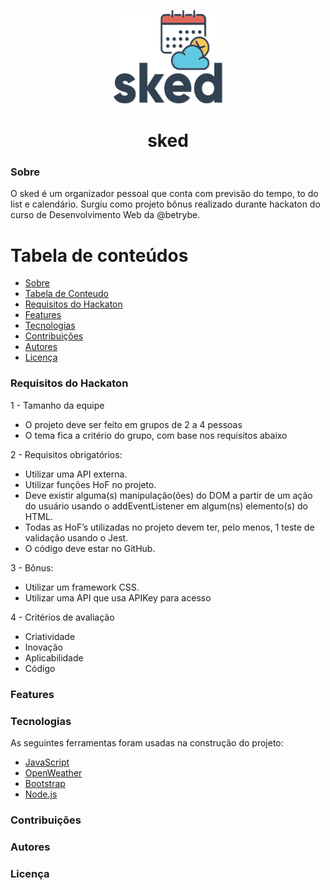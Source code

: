 <p align="center">
      <img src="./sked-logo-readme.png" height="150" width="175" alt="sked. the personal schedule" />
</p>

<h1 align="center">sked</h1>

### Sobre
O sked é um organizador pessoal que conta com previsão do tempo, to do list e calendário. Surgiu como projeto bônus realizado durante hackaton do curso de Desenvolvimento Web da @betrybe.

Tabela de conteúdos
=================
<!--ts-->
   * [Sobre](#Sobre)
   * [Tabela de Conteudo](#tabela-de-conteudo)
   * [Requisitos do Hackaton](#requisitos-do-hackaton)
   * [Features](#features)
   * [Tecnologias](#tecnologias)
   * [Contribuições](#contribuições)
   * [Autores](#autores)
   * [Licença](#licença)
<!--te-->

### Requisitos do Hackaton

1 - Tamanho da equipe
- O projeto deve ser feito em grupos de 2 a 4 pessoas
- O tema fica a critério do grupo, com base nos requisitos abaixo

2 - Requisitos obrigatórios:
- Utilizar uma API externa.
- Utilizar funções HoF no projeto.
- Deve existir alguma(s) manipulação(ões) do DOM a partir de um ação do usuário usando o addEventListener em algum(ns) elemento(s) do HTML.
- Todas as HoF’s utilizadas no projeto devem ter, pelo menos, 1 teste de validação usando o Jest.
- O código deve estar no GitHub.

3 - Bônus:
- Utilizar um framework CSS.
- Utilizar uma API que usa APIKey para acesso

4 - Critérios de avaliação
- Criatividade
- Inovação
- Aplicabilidade
- Código

### Features



### Tecnologias

As seguintes ferramentas foram usadas na construção do projeto:

- [JavaScript](https://developer.mozilla.org/en-US/docs/Web/JavaScript)
- [OpenWeather](https://openweathermap.org/api)
- [Bootstrap](https://www.https://getbootstrap.com/)
- [Node.js](https://nodejs.org/en/)

### Contribuições

### Autores


### Licença
